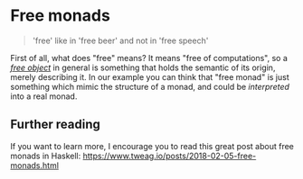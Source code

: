 # Free monads

> 'free' like in 'free beer' and not in 'free speech'

First of all, what does "free" means? It means "free of computations", so a *[free object](https://en.wikipedia.org/wiki/Free_object)* in general is something that holds the semantic of its origin, merely describing it. In our example you can think that "free monad" is just something which mimic the structure of a monad, and could be *interpreted* into a real monad.

## Further reading

If you want to learn more, I encourage you to read this great post about free monads in Haskell: https://www.tweag.io/posts/2018-02-05-free-monads.html